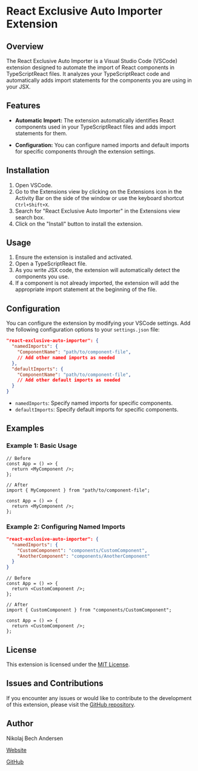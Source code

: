 # React Exclusive Auto Importer Extension

## Overview

The React Exclusive Auto Importer is a Visual Studio Code (VSCode) extension designed to automate the import of React components in TypeScriptReact files. It analyzes your TypeScriptReact code and automatically adds import statements for the components you are using in your JSX.

## Features

- **Automatic Import:** The extension automatically identifies React components used in your TypeScriptReact files and adds import statements for them.

- **Configuration:** You can configure named imports and default imports for specific components through the extension settings.

## Installation

1. Open VSCode.
2. Go to the Extensions view by clicking on the Extensions icon in the Activity Bar on the side of the window or use the keyboard shortcut `Ctrl+Shift+X`.
3. Search for "React Exclusive Auto Importer" in the Extensions view search box.
4. Click on the "Install" button to install the extension.

## Usage

1. Ensure the extension is installed and activated.
2. Open a TypeScriptReact file.
3. As you write JSX code, the extension will automatically detect the components you use.
4. If a component is not already imported, the extension will add the appropriate import statement at the beginning of the file.

## Configuration

You can configure the extension by modifying your VSCode settings. Add the following configuration options to your `settings.json` file:

```json
"react-exclusive-auto-importer": {
  "namedImports": {
    "ComponentName": "path/to/component-file",
    // Add other named imports as needed
  },
  "defaultImports": {
    "ComponentName": "path/to/component-file",
    // Add other default imports as needed
  }
}
```

- `namedImports`: Specify named imports for specific components.
- `defaultImports`: Specify default imports for specific components.

## Examples

### Example 1: Basic Usage

```tsx
// Before
const App = () => {
  return <MyComponent />;
};
```

```tsx
// After
import { MyComponent } from "path/to/component-file";

const App = () => {
  return <MyComponent />;
};
```

### Example 2: Configuring Named Imports

```json
"react-exclusive-auto-importer": {
  "namedImports": {
    "CustomComponent": "components/CustomComponent",
    "AnotherComponent": "components/AnotherComponent"
  }
}
```

```tsx
// Before
const App = () => {
  return <CustomComponent />;
};
```

```tsx
// After
import { CustomComponent } from "components/CustomComponent";

const App = () => {
  return <CustomComponent />;
};
```

## License

This extension is licensed under the [MIT License](LICENSE).

## Issues and Contributions

If you encounter any issues or would like to contribute to the development of this extension, please visit the [GitHub repository](https://github.com/nikolajbech/react-exclusive-auto-importer).

## Author

Nikolaj Bech Andersen

[Website](https://prozense.com)

[GitHub](https://github.com/nikolajbech)
